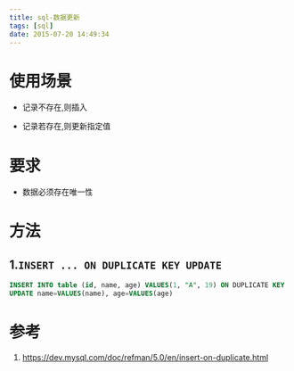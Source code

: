 ```yaml
---
title: sql-数据更新
tags: [sql]
date: 2015-07-20 14:49:34
---
```


# 使用场景

-   记录不存在,则插入

-   记录若存在,则更新指定值

# 要求

-   数据必须存在唯一性

# 方法

## 1.`INSERT ... ON DUPLICATE KEY UPDATE`

```sql
INSERT INTO table (id, name, age) VALUES(1, "A", 19) ON DUPLICATE KEY
UPDATE name=VALUES(name), age=VALUES(age)
```

# 参考

1.  <https://dev.mysql.com/doc/refman/5.0/en/insert-on-duplicate.html>

